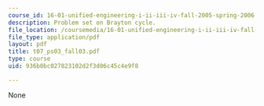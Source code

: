```yaml
---
course_id: 16-01-unified-engineering-i-ii-iii-iv-fall-2005-spring-2006
description: Problem set on Brayton cycle.
file_location: /coursemedia/16-01-unified-engineering-i-ii-iii-iv-fall-2005-spring-2006/936b0bc027823102d2f3d06c45c4e9f8_t07_ps03_fall03.pdf
file_type: application/pdf
layout: pdf
title: t07_ps03_fall03.pdf
type: course
uid: 936b0bc027823102d2f3d06c45c4e9f8

---
```

None